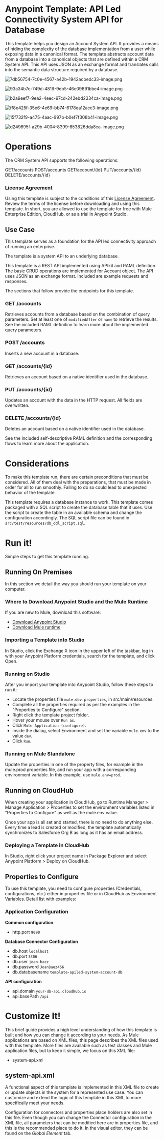 
# Anypoint Template: API Led Connectivity System API for Database

<!-- Header (start) -->

This template helps you design an Account System API. It provides a means of hiding the complexity of the database implementation from a user while exposing data in a canonical format. The template abstracts account data from a database into a canonical objects that are defined within a CRM System API. This API uses JSON as an exchange format and translates calls into the semantic data structure required by a database. 

![7db56754-7c0e-4567-a42b-1942acbedc33-image.png](https://exchange2-file-upload-service-kprod.s3.us-east-1.amazonaws.com:443/7db56754-7c0e-4567-a42b-1942acbedc33-image.png)

![93a34b7c-749d-4816-9eb5-46c09891bbe4-image.png](https://exchange2-file-upload-service-kprod.s3.us-east-1.amazonaws.com:443/93a34b7c-749d-4816-9eb5-46c09891bbe4-image.png)

![b2a9eef7-9ea2-4eec-97cd-242ebd2334ca-image.png](https://exchange2-file-upload-service-kprod.s3.us-east-1.amazonaws.com:443/b2a9eef7-9ea2-4eec-97cd-242ebd2334ca-image.png)

![ff8e425f-35e6-4e69-bb74-6178ea12acc3-image.png](https://exchange2-file-upload-service-kprod.s3.us-east-1.amazonaws.com:443/ff8e425f-35e6-4e69-bb74-6178ea12acc3-image.png)

![15f732f9-a475-4aac-997b-b0ef7f308b41-image.png](https://exchange2-file-upload-service-kprod.s3.us-east-1.amazonaws.com:443/15f732f9-a475-4aac-997b-b0ef7f308b41-image.png)

![d249895f-a29b-4004-8399-853826dda8ca-image.png](https://exchange2-file-upload-service-kprod.s3.us-east-1.amazonaws.com:443/d249895f-a29b-4004-8399-853826dda8ca-image.png)

# Operations

The CRM System API supports the following operations:

GET/accounts
POST/accounts
GET/account/{id}
PUT/accounts/{id}
DELETE/accounts/{id}

### License Agreement

Using this template is subject to the conditions of this [License Agreement](https://github.com/mulesoft/template-sfdc2nets-opportunity-aggregation/blob/4.1/AnypointTemplateLicense.pdf "License Agreement"). Review the terms of the license before downloading and using this template. In short, you are allowed to use the template for free with Mule Enterprise Edition, CloudHub, or as a trial in Anypoint Studio.

## Use Case

<!-- Use Case (start) -->

This template serves as a foundation for the API led connectivity approach of running an enterprise.

The template is a system API to an underlying database.

This template is a REST API implemented using APIkit and RAML definition. The basic CRUD operations are implemented for Account object. The API uses JSON as an exchange format. Included are example requests and responses.

The sections that follow provide the endpoints for this template.

### GET /accounts

Retrieves accounts from a database based on the combination of query parameters. Set at least one of `modifiedAfter` or `name` to retrieve the results. See the included RAML definition to learn more about the implemented query parameters.

### POST /accounts

Inserts a new account in a database.

### GET /accounts/{id}

Retrieves an account based on a native identifier used in the database.

### PUT /accounts/{id}

Updates an account with the data in the HTTP request. All fields are overwritten.

### DELETE /accounts/{id}

Deletes an account based on a native identifier used in the database.

See the included self-descriptive RAML definition and the corresponding flows to learn more about the application.

# Considerations

<!-- Default Considerations (start) -->

<!-- Default Considerations (end) -->

<!-- Considerations (start) -->

To make this template run, there are certain preconditions that must be considered. All of them deal with the preparations, that must be made in order for all to run smoothly. Failing to do so could lead to unexpected behavior of the template.

This template requires a database instance to work. This template comes packaged with a SQL script to create the database table that it uses. Use the script to create the table in an available schema and change the configuration accordingly. The SQL script file can be found in `src/test/resources/db_ddl_script.sql`.

# Run it!

Simple steps to get this template running.

## Running On Premises

In this section we detail the way you should run your template on your computer.

<!-- Running on premise (end) -->

### Where to Download Anypoint Studio and the Mule Runtime

If you are new to Mule, download this software:

- [Download Anypoint Studio](https://www.mulesoft.com/platform/studio)
- [Download Mule runtime](https://www.mulesoft.com/lp/dl/mule-esb-enterprise)

<!-- Where to download (end) -->

### Importing a Template into Studio

In Studio, click the Exchange X icon in the upper left of the taskbar, log in with your Anypoint Platform credentials, search for the template, and click Open.

<!-- Importing into Studio (end) -->

### Running on Studio

After you import your template into Anypoint Studio, follow these steps to run it:

- Locate the properties file `mule.dev.properties`, in src/main/resources.
- Complete all the properties required as per the examples in the "Properties to Configure" section.
- Right click the template project folder.
- Hover your mouse over `Run as`.
- Click `Mule Application (configure)`.
- Inside the dialog, select Environment and set the variable `mule.env` to the value `dev`.
- Click `Run`.

<!-- Running on Studio (end) -->

### Running on Mule Standalone

Update the properties in one of the property files, for example in the mule.prod.properties file, and run your app with a corresponding environment variable. In this example, use `mule.env=prod`. 

## Running on CloudHub

When creating your application in CloudHub, go to Runtime Manager > Manage Application > Properties to set the environment variables listed in "Properties to Configure" as well as the mule.env value.

Once your app is all set and started, there is no need to do anything else. Every time a lead is created or modified, the template automatically synchronizes to Salesforce Org B as long as it has an email address.

### Deploying a Template in CloudHub

In Studio, right click your project name in Package Explorer and select Anypoint Platform > Deploy on CloudHub.

<!-- Deploying on Cloudhub (end) -->

## Properties to Configure

To use this template, you need to configure properties (Credentials, configurations, etc.) either in properties file or in CloudHub as Environment Variables. Detail list with examples:

### Application Configuration

<!-- Application Configuration (start) -->

**Common configuration**

- http.port `9090`

**Database Connector Configuration**

- db.host `localhost`
- db.port `3306`
- db.user `joan.baez`
- db.password `JoanBaez456`
- db.databasename `template-apiled-system-account-db`

**API configuration**

- api.domain `your-db-api.cloudhub.io`
- api.basePath `/api`

# Customize It!

This brief guide provides a high level understanding of how this template is built and how you can change it according to your needs. As Mule applications are based on XML files, this page describes the XML files used with this template. More files are available such as test classes and Mule application files, but to keep it simple, we focus on this XML file:

- system-api.xml

<!-- Customize it (end) -->

## system-api.xml

A functional aspect of this template is implemented in this XML file to create or update objects in the system for a represented use case. You can customize and extend the logic of this template in this XML to more specifically meet your needs.

Configuration for connectors and properties place holders are also set in this file. Even though you can change the Connector configuration in the XML file, all parameters that can be modified here are in properties file, and this is the recommended place to do it. In the visual editor, they can be found on the _Global Element_ tab.

<!-- Config XML (start) -->

<!-- Config XML (end) -->

<!-- Default Config XML (start) -->

<!-- Default Business Logic XML (start) -->

<!-- Business Logic XML (start) -->

<!-- Business Logic XML (end) -->

<!-- Default Endpoints XML (start) -->

<!-- Endpoints XML (start) -->

<!-- Endpoints XML (end) -->

<!-- Default Error Handling XML (start) -->

<!-- Error Handling XML (start) -->

<!-- Error Handling XML (end) -->

<!-- Extras (start) -->

<!-- Extras (end) -->
